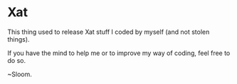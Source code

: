 # Xat

This thing used to release Xat stuff I coded by myself (and not stolen things).

If you have the mind to help me or to improve my way of coding, feel free to do so.

~Sloom.
